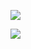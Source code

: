 ![](https://intesc.mx/wp-content/uploads/2021/08/potenciometro-de-1m-ohm-POT105A.jpg)

![](https://draco-robotic.com/wp-content/uploads/2021/02/image-13.png)


